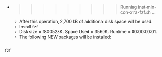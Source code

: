 * >>>>>>>>> Running inst-min-con-xtra-fzf.sh ...
  * After this operation, 2,700 kB of additional disk space will be used.
  * Install fzf.
  * Disk size = 1800528K. Space Used = 3560K. Runtime = 00:00:00:01.
  * The following NEW packages will be installed:
  ```bash
fzf
  ```

